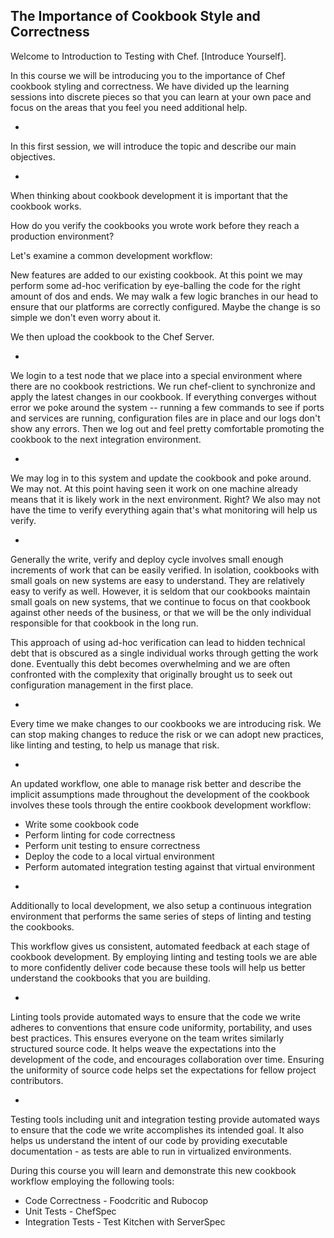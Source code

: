 ## The Importance of Cookbook Style and Correctness

Welcome to Introduction to Testing with Chef. [Introduce Yourself]. 

In this course we will be introducing you to the importance of Chef cookbook styling and correctness. We have divided up the learning sessions into discrete pieces so that you can learn at your own pace and focus on the areas that you feel you need additional help.

-

In this first session, we will introduce the topic and describe our main objectives. 

-

When thinking about cookbook development it is important that the cookbook works.

How do you verify the cookbooks you wrote work before they reach a production environment?

Let's examine a common development workflow:

New features are added to our existing cookbook. At this point we may perform some ad-hoc verification by eye-balling the code for the right amount of dos and ends. We may walk a few logic branches in our head to ensure that our platforms are correctly configured. Maybe the change is so simple we don't even worry about it. 

We then upload the cookbook to the Chef Server.

-

We login to a test node that we place into a special environment where there are no cookbook restrictions. We run chef-client to synchronize and apply the latest changes in our cookbook. If everything converges without error we poke around the system -- running a few commands to see if ports and services are running, configuration files are in place and our logs don't show any errors. Then we log out and feel pretty comfortable promoting the cookbook to the next integration environment.

-

We may log in to this system and update the cookbook and poke around. We may not. At this point having seen it work on one machine already means that it is likely work in the next environment. Right? We also may not have the time to verify everything again that's what monitoring will help us verify.

-

Generally the write, verify and deploy cycle involves small enough increments of work that can be easily verified. In isolation, cookbooks with small goals on new systems are easy to understand. They are relatively easy to verify as well. However, it is seldom that our cookbooks maintain small goals on new systems, that we continue to focus on that cookbook against other needs of the business, or that we will be the only individual responsible for that cookbook in the long run.

This approach of using ad-hoc verification can lead to hidden technical debt that is obscured as a single individual works through getting the work done. Eventually this debt becomes overwhelming and we are often confronted with the complexity that originally brought us to seek out configuration management in the first place.

-

Every time we make changes to our cookbooks we are introducing risk. We can stop making changes to reduce the risk or we can adopt new practices, like linting and testing, to help us manage that risk.

-

An updated workflow, one able to manage risk better and describe the implicit assumptions made throughout the development of the cookbook involves these tools through the entire cookbook development workflow:

* Write some cookbook code
* Perform linting for code correctness
* Perform unit testing to ensure correctness
* Deploy the code to a local virtual environment
* Perform automated integration testing against that virtual environment

-

Additionally to local development, we also setup a continuous integration environment that performs the same series of steps of linting and testing the cookbooks.

This workflow gives us consistent, automated feedback at each stage of cookbook development. By employing linting and testing tools we are able to more confidently deliver code because these tools will help us better understand the cookbooks that you are building.

-

Linting tools provide automated ways to ensure that the code we write adheres to conventions that ensure code uniformity, portability, and uses best practices. This ensures everyone on the team writes similarly structured source code. It helps weave the expectations into the development of the code, and encourages collaboration over time. Ensuring the uniformity of source code helps set the expectations for fellow project contributors.

-

Testing tools including unit and integration testing provide automated ways to ensure that the code we write accomplishes its intended goal. It also helps us understand the intent of our code by providing executable documentation - as tests are able to run in virtualized environments.

During this course you will learn and demonstrate this new cookbook workflow employing the following tools:

* Code Correctness - Foodcritic and Rubocop
* Unit Tests - ChefSpec
* Integration Tests - Test Kitchen with ServerSpec
